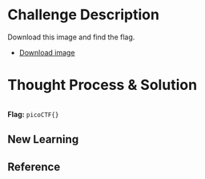 # Challenge Description
Download this image and find the flag.
  - [Download image](https://artifacts.picoctf.net/c/216/pico.flag.png)
# Thought Process & Solution

```bash

```
**Flag:** `picoCTF{}`
## New Learning
## Reference
